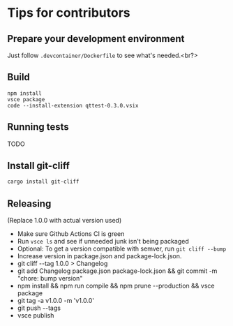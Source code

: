 # Tips for contributors

## Prepare your development environment

Just follow `.devcontainer/Dockerfile` to see what's needed.<br?>

## Build

```
npm install
vsce package
code --install-extension qttest-0.3.0.vsix
```

## Running tests

TODO


## Install git-cliff

```bash
cargo install git-cliff
```

## Releasing

(Replace 1.0.0 with actual version used)

- Make sure Github Actions CI is green
- Run `vsce ls` and see if unneeded junk isn't being packaged
- Optional: To get a version compatible with semver, run `git cliff --bump`
- Increase version in package.json and package-lock.json.
- git cliff --tag 1.0.0 > Changelog
- git add Changelog package.json package-lock.json && git commit -m "chore: bump version"
- npm install && npm run compile && npm prune --production && vsce package
- git tag -a v1.0.0 -m 'v1.0.0'
- git push --tags
- vsce publish
